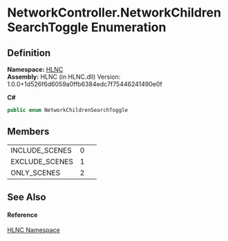 # NetworkController.NetworkChildrenSearchToggle Enumeration




## Definition
**Namespace:** <a href="N_HLNC">HLNC</a>  
**Assembly:** HLNC (in HLNC.dll) Version: 1.0.0+1d526f6d6059a0ffb6384edc7f75446241490e0f

**C#**
``` C#
public enum NetworkChildrenSearchToggle
```



## Members
<table>
<tr>
<td>INCLUDE_SCENES</td>
<td>0</td>
<td> </td></tr>
<tr>
<td>EXCLUDE_SCENES</td>
<td>1</td>
<td> </td></tr>
<tr>
<td>ONLY_SCENES</td>
<td>2</td>
<td> </td></tr>
</table>

## See Also


#### Reference
<a href="N_HLNC">HLNC Namespace</a>  
